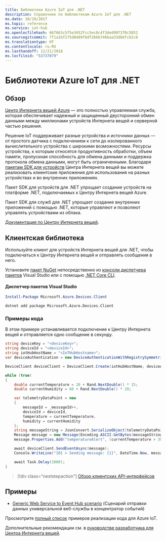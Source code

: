 ```yaml
---
title: Библиотеки Azure IoT для .NET
description: Справочник по библиотекам Azure IoT для .NET
ms.date: 10/19/2017
ms.topic: reference
ms.service: iot-hub
ms.openlocfilehash: 667663c5f5e3452fcc5ec0c4f3ded997370c5852
ms.sourcegitcommit: 7f1a1bf275d8489f8df266b746baa33d66fcb2c8
ms.translationtype: HT
ms.contentlocale: ru-RU
ms.lasthandoff: 12/21/2018
ms.locfileid: "53737079"
---
```

# <a name="azure-iot-libraries-for-net"></a>Библиотеки Azure IoT для .NET

## <a name="overview"></a>Обзор

[Центр Интернета вещей Azure](https://azure.microsoft.com/services/iot-hub/) — это полностью управляемая служба, которая обеспечивает надежный и защищенный двусторонний обмен данными между миллионами устройств Интернета вещей и серверной частью решения.

Решение IoT поддерживает разные устройства и источники данных — от простого датчика с подключением к сети до изолированного вычислительного устройства с широкими возможностями. Ресурсы устройства, к которым относятся продуктивность обработки, объем памяти, пропускная способность для обмена данными и поддержка протокола обмена данными, могут быть ограниченными. Благодаря [пакетам SDK для устройств](https://docs.microsoft.com/azure/iot-hub/iot-hub-devguide-sdks) Центра Интернета вещей вы можете реализовать клиентские приложения для использования на разных устройствах и во внутренних приложениях.

Пакет SDK для устройств для .NET упрощает создание устройств на платформе .NET, подключаемых к Центру Интернета вещей Azure.

Пакет SDK для служб для .NET упрощает создание внутренних приложений с помощью .NET, которые управляют и позволяют управлять устройствами из облака.

[Документация по Центру Интернета вещей](https://docs.microsoft.com/azure/iot-hub/).


## <a name="client-library"></a>Клиентская библиотека

Используйте клиент для устройств Интернета вещей для .NET, чтобы подключаться к Центру Интернета вещей и отправлять сообщения в него.

Установите [пакет NuGet]( https://www.nuget.org/packages/Microsoft.Azure.Devices.Client) непосредственно из [консоли диспетчера пакетов][PackageManager] Visual Studio или с помощью [.NET Core CLI][DotNetCLI].

#### <a name="visual-studio-package-manager"></a>Диспетчер пакетов Visual Studio

```powershell
Install-Package Microsoft.Azure.Devices.Client
```

```bash
dotnet add package Microsoft.Azure.Devices.Client
```
### <a name="code-examples"></a>Примеры кода 

В этом примере устанавливается подключение к Центру Интернета вещей и отправляется одно сообщение в секунду.

```csharp
string deviceKey = "<deviceKey>";
string deviceId = "<deviceId>";
string iotHubHostName = "<IoTHubHostname>";
var deviceAuthentication = new DeviceAuthenticationWithRegistrySymmetricKey(deviceId, deviceKey);

DeviceClient deviceClient = DeviceClient.Create(iotHubHostName, deviceAuthentication, TransportType.Mqtt);

while (true)
{
    double currentTemperature = 20 + Rand.NextDouble() * 15;
    double currentHumidity = 60 + Rand.NextDouble() * 20;

    var telemetryDataPoint = new
    {
        messageId = _messageId++,
        deviceId = deviceId,
        temperature = currentTemperature,
        humidity = currentHumidity
    };
    string messageString = JsonConvert.SerializeObject(telemetryDataPoint);
    Message message = new Message(Encoding.ASCII.GetBytes(messageString));
    message.Properties.Add("temperatureAlert", (currentTemperature > 30) ? "true" : "false");

    await deviceClient.SendEventAsync(message);
    Console.WriteLine("{0} > Sending message: {1}", DateTime.Now, messageString);

    await Task.Delay(1000);
}
```


> [!div class="nextstepaction"]
> [Обзор клиентских API-интерфейсов](/dotnet/api/overview/azure/iot/client)

## <a name="samples"></a>Примеры

- [Generic Web Service to Event Hub scenario](https://azure.microsoft.com/resources/samples/event-hubs-dotnet-importfromweb/) (Сценарий отправки данных универсальной веб-службы в концентратор событий)

Просмотрите [полный список](https://azure.microsoft.com/resources/samples/?platform=dotnet&service=iot-hub) примеров реализации кода для Azure IoT.

Дополнительные рекомендации см. в [руководстве разработчика для Центра Интернета вещей](https://docs.microsoft.com/azure/iot-hub/iot-hub-devguide).

[PackageManager]: https://docs.microsoft.com/nuget/tools/package-manager-console
[DotNetCLI]: https://docs.microsoft.com/dotnet/core/tools/dotnet-add-package
